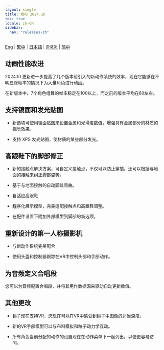 ```yaml
---
layout: single
title: 发布 2024.10
toc: true
locale: zh-CN
sidebar:
  nav: "releases-zh"
---
```

[Eng](/dancexr/releases/2024.10) | [繁中](/tw/dancexr/releases/2024.10) | [日本語](/jp/dancexr/releases/2024.10) | [한국어](/kr/dancexr/releases/2024.10) | [简中](/zh/dancexr/releases/2024.10)

## 动画性能改进

2024.10 更新进一步提高了几个版本前引入的新动作系统的效率，现在它能够在不明显降帧率的情况下为大量角色进行动画。

在新版本中，7个角色组舞的帧率稳定在100以上，而之前的版本平均在80左右。


## 支持镜面和发光贴图

* 新选项可使用镜面贴图来设置金属和光滑度数值，增强具有金属部分的材质的视觉效果。

* 支持 XPS 发光贴图，使材质的某些部分发光。


## 高跟鞋下的脚部修正

* 新的接触点解决方案，可自定义接触点，不仅可以防止穿插，还可以根据与地面的接触来纠正脚部姿势。

* 基于与地面接触的自动脚趾弯曲。

* 自适应高跟鞋

* 程序化展示模型，完美适配接触点和高跟鞋调整。

* 在配件设置下附加外部模型到脚部的新选项。


## 重新设计的第一人称摄影机

* 与新动作系统完美配合

* 使用头盔和控制器跟踪在VR中控制头部和手部动作。


## 为音频定义合唱段

您可以为音频配置合唱段，并将其用作数据源来驱动自动更新数值。


## 其他更改

* 镜子现在支持VR，您现在可以在VR中感受到镜子中图像的适当深度。

* 新的VR手部模型可以与布料模拟和粒子动力学互动。

* 所有角色当前分配的动作的设置现在在动作菜单下一起列出，以便更容易访问。
